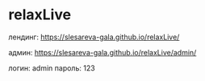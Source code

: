 # relaxLive
лендинг:
https://slesareva-gala.github.io/relaxLive/

админ:
https://slesareva-gala.github.io/relaxLive/admin/

логин:  admin
пароль: 123
